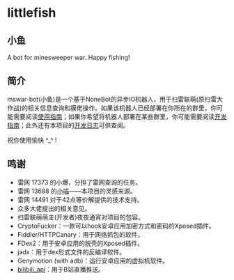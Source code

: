 # littlefish

## 小鱼
A bot for minesweeper war. Happy fishing!

## 简介
mswar-bot(小鱼)是一个基于NoneBot的异步IO机器人，用于扫雷联萌(原扫雷大作战)的相关信息查询和膜佬操作。如果该机器人已经部署在你所在的群里，你可能需要阅读[使用指南](/usage)；如果你希望将机器人部署在某些群里，你可能需要阅读[开发指南](/development)；此外还有本项目的[开发日志](/changelog)可供查阅。

祝你使用愉快 ^\_^ ! 

## 鸣谢
+ 雷网 17373 的小爆，分担了雷网查询的任务。
+ 雷网 13688 的[小喵](https://github.com/darknessgod/littlemeow/wiki/%E5%B0%8F%E5%96%B5%E4%BD%BF%E7%94%A8%E5%B8%AE%E5%8A%A9%EF%BC%88%E6%9C%80%E5%90%8E%E6%9B%B4%E6%96%B0%E4%BA%8E2020%E5%B9%B44%E6%9C%886%E6%97%A5%EF%BC%89)——本项目的灵感来源。
+ 雷网 14491 对于42点等价解提供的技术支持。
+ 众多大佬提出的相关意见。
+ 扫雷联萌萌主(开发者)夜夜通宵对项目的包容。
+ CryptoFucker：一款可以hook安卓应用加密方式和密码的Xposed插件。
+ Fiddler/HTTPCanary：用于网络抓包的软件。
+ FDex2：用于安卓应用的脱壳的Xposed插件。
+ jadx：用于dex形式文件的反编译软件。
+ Genymotion (with adb)：运行安卓应用的虚拟机软件。
+ [bilibili_api](https://github.com/Passkou/bilibili_api)：用于B站直播推送。
